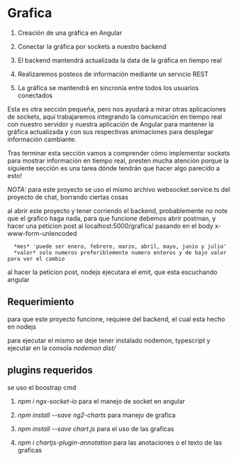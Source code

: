 # Grafica

1. Creación de una gráfica en Angular

2. Conectar la gráfica por sockets a nuestro backend

3. El backend mantendrá actualizada la data de la gráfica en tiempo real

4. Realizaremos posteos de información mediante un servicio REST

5. La gráfica se mantendrá en sincronía entre todos los usuarios conectados

Esta es otra sección pequeña, pero nos ayudará a mirar otras aplicaciones de sockets, aquí trabajaremos integrando la comunicación en tiempo real con nuestro servidor y nuestra aplicación de Angular para mantener la gráfica actualizada y con sus respectivas animaciones para desplegar información cambiante.

Tras terminar esta sección vamos a comprender cómo implementar sockets para mostrar información en tiempo real, presten mucha atención porque la siguiente sección es una tarea dónde tendrán que hacer algo parecido a esto!

*NOTA:* para este proyecto se uso el mismo archivo websocket.service.ts del proyecto de chat, borrando ciertas cosas

al abrir este proyecto y tener corriendo el backend, probablemente no note que el  grafico haga nada, para que funcione debemos abrir postman, y hacer una peticion post al localhost:5000/grafica/ pasando en el body x-www-form-unlencoded

      *mes* 'puede ser enero, febrero, marzo, abril, mayo, junio y julio'
      *valor* solo numeros preferiblemente numero enteros y de bajo valor para ver el cambio

al hacer la peticion post, nodejs ejecutara el emit, que esta escuchando angular 


## Requerimiento

para que este proyecto funcione, requiere del backend, el cual esta hecho en nodejs

para ejecutar el mismo se deje tener instalado nodemon, typescript y ejecutar en la consola *nodemon dist/*


## plugins requeridos

se uso el boostrap cmd

1. *npm i ngx-socket-io* para el manejo de socket en angular

2. *npm install --save ng2-charts* para manejo de grafica

3. *npm install --save chart.js* para el uso de las graficas

4. *npm i chartjs-plugin-annotation* para las anotaciones o el texto de las graficas
